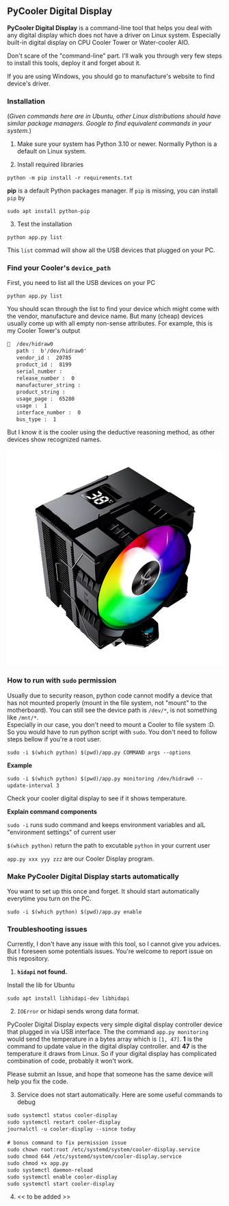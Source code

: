 ## PyCooler Digital Display

**PyCooler Digital Display** is a command-line tool that helps you deal with any digital display which does not have a driver on Linux system. Especially built-in digital display on CPU Cooler Tower or Water-cooler AIO. 

Don't scare of the "command-line" part. I'll walk you through very few steps to install this tools, deploy it and forget about it.

If you are using Windows, you should go to manufacture's website to find device's driver.

### Installation

(*Given commands here are in Ubuntu, other Linux distributions should have similar package managers. Google to find equivalent commands in your system.*)

1. Make sure your system has Python 3.10 or newer. Normally Python is a default on Linux system.

2. Install required libraries
```shell
python -m pip install -r requirements.txt
```

**pip** is a default Python packages manager. If `pip` is missing, you can install `pip` by
```shell
sudo apt install python-pip
```

3. Test the installation
```shell
python app.py list
```
This `list` commad will show all the USB devices that plugged on your PC.

### Find your Cooler's `device_path`
First, you need to list all the USB devices on your PC
```shell
python app.py list
```

You should scan through the list to find your device which might come with the vendor, manufacture and device name.
But many (cheap) devices usually come up with all empty non-sense attributes. For example, this is my Cooler Tower's output
```
🔌  /dev/hidraw0 
   path :  b'/dev/hidraw0'
   vendor_id :  20785
   product_id :  8199
   serial_number :  
   release_number :  0
   manufacturer_string :  
   product_string :  
   usage_page :  65280
   usage :  1
   interface_number :  0
   bus_type :  1

```
But I know it is the cooler using the deductive reasoning method, as other devices show recognized names.

![My CPU cooler tower](my-cooler-tower.jpg)

### How to run with `sudo` permission
Usually due to security reason, python code cannot modify a device that has not mounted properly (mount in the file system, not "mount" to the motherboard). You can still see the device path is `/dev/*`, is not something like `/mnt/*`.  
Especially in our case, you don't need to mount a Cooler to file system :D. So you would have to run python script with `sudo`. You don't need to follow steps bellow if you're a root user.

```shell
sudo -i $(which python) $(pwd)/app.py COMMAND args --options
```

**Example**

```shell
sudo -i $(which python) $(pwd)/app.py monitoring /dev/hidraw0 --update-interval 3
```
Check your cooler digital display to see if it shows temperature.


**Explain command components**

`sudo -i` runs sudo command and keeps environment variables and alL "environment settings" of current user

`$(which python)` return the path to excutable `python` in your current user

`app.py xxx yyy zzz` are our Cooler Display program.


### Make PyCooler Digital Display starts automatically
You want to set up this once and forget. It should start automatically everytime you turn on the PC.

```shell
sudo -i $(which python) $(pwd)/app.py enable
```

### Troubleshooting issues
Currently, I don't have any issue with this tool, so I cannot give you advices. But I foreseen some potentials issues. You're welcome to report issue on this repository.

1. **`hidapi` not found.** 

Install the lib for Ubuntu
```
sudo apt install libhidapi-dev libhidapi
```

2. `IOError` or hidapi sends wrong data format.

PyCooler Digital Display expects very simple digital display controller device that plugged in via USB interface. The the command `app.py monitoring` would send the temperature in a bytes array which is `[1, 47]`. **1** is the command to update value in the digital display controller. and **47** is the temperature it draws from Linux. So if your digital display has complicated combination of code, probably it won't work.

Please submit an Issue, and hope that someone has the same device will help you fix the code.

3. Service does not start automatically. Here are some useful commands to debug

```shell
sudo systemctl status cooler-display
sudo systemctl restart cooler-display
journalctl -u cooler-display --since today

# bonus command to fix permission issue
sudo chown root:root /etc/systemd/system/cooler-display.service
sudo chmod 644 /etc/systemd/system/cooler-display.service
sudo chmod +x app.py
sudo systemctl daemon-reload
sudo systemctl enable cooler-display
sudo systemctl start cooler-display

```

4. << to be added >>

